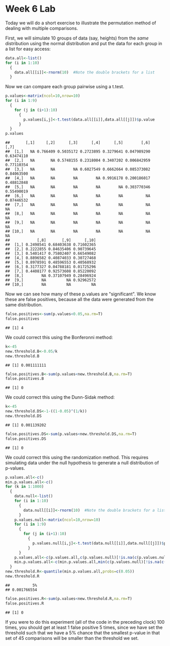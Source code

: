 Week 6 Lab
=============
  
Today we will do a short exercise to illustrate the permutation method of dealing with multiple comparisons.

First, we will simulate 10 groups of data (say, heights) from the *same* distribution using the normal distribution and put the data for each group in a list for easy access:


```r
data.all<-list()
for (i in 1:10)
  {
    data.all[[i]]<-rnorm(10)  #Note the double brackets for a list
  }
```

Now we can compare each group pairwise using a t.test.


```r
p.values<-matrix(ncol=10,nrow=10)
for (i in 1:9)
  {
    for (j in (i+1):10)
      {
        p.values[i,j]<-t.test(data.all[[i]],data.all[[j]])$p.value 
      }
  }
p.values
```

```
##       [,1]     [,2]      [,3]      [,4]      [,5]        [,6]       [,7]
##  [1,]   NA 0.766409 0.5035172 0.2723895 0.3279641 0.047989290 0.63474110
##  [2,]   NA       NA 0.5748155 0.2318004 0.3407202 0.006842959 0.77110354
##  [3,]   NA       NA        NA 0.6027549 0.6662664 0.085373082 0.84063500
##  [4,]   NA       NA        NA        NA 0.9916178 0.200186017 0.48812848
##  [5,]   NA       NA        NA        NA        NA 0.303770346 0.55490019
##  [6,]   NA       NA        NA        NA        NA          NA 0.07446532
##  [7,]   NA       NA        NA        NA        NA          NA         NA
##  [8,]   NA       NA        NA        NA        NA          NA         NA
##  [9,]   NA       NA        NA        NA        NA          NA         NA
## [10,]   NA       NA        NA        NA        NA          NA         NA
##            [,8]       [,9]      [,10]
##  [1,] 0.2498541 0.68403638 0.71602365
##  [2,] 0.2222855 0.84635406 0.90739645
##  [3,] 0.5401417 0.75802407 0.66549082
##  [4,] 0.8896582 0.40874033 0.30727468
##  [5,] 0.8978591 0.48596553 0.40568932
##  [6,] 0.3177327 0.04788181 0.01725296
##  [7,] 0.4408177 0.92573608 0.85220092
##  [8,]        NA 0.37107949 0.28496924
##  [9,]        NA         NA 0.92962572
## [10,]        NA         NA         NA
```

Now we can see how many of these p.values are "significant". We know these are false positives, because all the data were generated from the same distribution.


```r
false.positives<-sum(p.values<0.05,na.rm=T)
false.positives
```

```
## [1] 4
```

We could correct this using the Bonferonni method:


```r
k<-45
new.threshold.B<-0.05/k
new.threshold.B
```

```
## [1] 0.001111111
```

```r
false.positives.B<-sum(p.values<new.threshold.B,na.rm=T)
false.positives.B
```

```
## [1] 0
```

We could correct this using the Dunn-Sidak method:


```r
k<-45
new.threshold.DS<-1-((1-0.05)^(1/k))
new.threshold.DS
```

```
## [1] 0.001139202
```

```r
false.positives.DS<-sum(p.values<new.threshold.DS,na.rm=T)
false.positives.DS
```

```
## [1] 0
```

We could correct this using the randomization method. This requires simulating data under the null hypothesis to generate a null distribution of p-values.



```r
p.values.all<-c()
min.p.values.all<-c()
for (k in 1:1000)
  {
    data.null<-list()
    for (i in 1:10)
      {
        data.null[[i]]<-rnorm(10)  #Note the double brackets for a list
      }
    p.values.null<-matrix(ncol=10,nrow=10)
    for (i in 1:9)
      {
        for (j in (i+1):10)
          {
            p.values.null[i,j]<-t.test(data.null[[i]],data.null[[j]])$p.value 
          }
      }
    p.values.all<-c(p.values.all,c(p.values.null)[!is.na(c(p.values.null))])
    min.p.values.all<-c(min.p.values.all,min(c(p.values.null)[!is.na(c(p.values.null))]))
  }
new.threshold.R<-quantile(min.p.values.all,probs=c(0.05))
new.threshold.R
```

```
##          5% 
## 0.001766554
```

```r
false.positives.R<-sum(p.values<new.threshold.R,na.rm=T)
false.positives.R
```

```
## [1] 0
```

If you were to do this experiment (all of the code in the preceding clock) 100 times, you should get at least 1 false positive 5 times, since we have set the threshold such that we have a 5% chance that the smallest p-value in that set of 45 comparisons will be smaller than the threshold we set.
